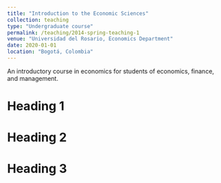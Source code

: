 ```yaml
---
title: "Introduction to the Economic Sciences"
collection: teaching
type: "Undergraduate course"
permalink: /teaching/2014-spring-teaching-1
venue: "Universidad del Rosario, Economics Department"
date: 2020-01-01
location: "Bogotá, Colombia"
---
```


An introductory course in economics for students of economics, finance, and management.

Heading 1
======

Heading 2
======

Heading 3
======
